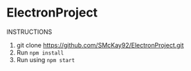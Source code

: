 # ElectronProject

INSTRUCTIONS
 
1. git clone https://github.com/SMcKay92/ElectronProject.git
2. Run `npm install`
3. Run using `npm start`
